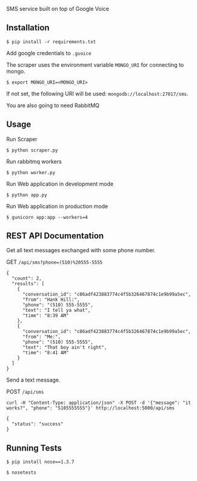 SMS service built on top of Google Voice


## Installation

```
$ pip install -r requirements.txt
```

Add google credentials to `.gvoice`

The scraper uses the environment variable `MONGO_URI` for connecting to mongo.

```
$ export MONGO_URI=<MONGO_URI>
```

If not set, the following URI will be used: `mongodb://localhost:27017/sms`.

You are also going to need RabbitMQ

## Usage

Run Scraper

```
$ python scraper.py
```

Run rabbitmq workers

```
$ python worker.py
```

Run Web application in development mode

```
$ python app.py
```

Run Web application in production mode


```
$ gunicorn app:app --workers=4
```

## REST API Documentation

Get all text messages exchanged with some phone number.

GET `/api/sms?phone=(510)%20555-5555`

```
{
  "count": 2,
  "results": [
    {
      "conversation_id": "c86adf423883774c4f5b326467874c1e9b99a5ec",
      "from": "Hank Hill:",
      "phone": "(510) 555-5555",
      "text": "I tell ya what",
      "time": "8:39 AM"
    },
    {
      "conversation_id": "c86adf423883774c4f5b326467874c1e9b99a5ec",
      "from": "Me:",
      "phone": "(510) 555-5555",
      "text": "That boy ain't right",
      "time": "8:41 AM"
    }
  ]
}
```

Send a text message.

POST `/api/sms`

```
curl -H "Content-Type: application/json" -X POST -d '{"message": "it works?", "phone": "5105555555"}' http://localhost:5000/api/sms
```

```
{
  "status": "success"
}
```

## Running Tests

```
$ pip install nose==1.3.7
```

```
$ nosetests
```
